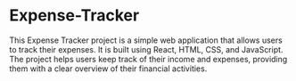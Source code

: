 # Expense-Tracker

This Expense Tracker project is a simple web application that allows users to track their expenses. It is built using React, HTML, CSS, and JavaScript. The project helps users keep track of their income and expenses, providing them with a clear overview of their financial activities.


